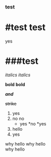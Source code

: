 ### test

#test test
===========
   yes

###test
===========

*italics* _italics_

**bold** __bold__

**_and_**

~~strike~~

1. yes
2. no
 no
   * yes
   *no
   *yes
1. hello
  1. yes
  
  
   why hello
   why hello   
   why hello  
   





